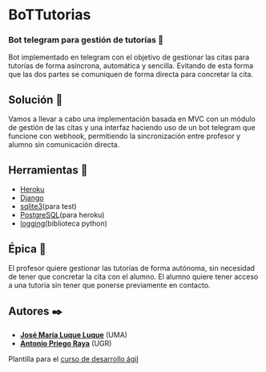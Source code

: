 # BoTTutorias

### Bot telegram para gestión de tutorías :incoming_envelope:
Bot implementado en telegram con el objetivo de gestionar las citas para tutorías de forma asíncrona, automática y sencilla. Evitando de esta forma que las dos partes se comuniquen de forma directa para concretar la cita.

## Solución :sunrise:
Vamos a llevar a cabo una implementación basada en MVC con un módulo de gestión de las citas y una interfaz haciendo uso de un bot telegram que funcione con webhook, permitiendo la sincronización entre profesor y alumno sin comunicacíón directa.

## Herramientas :wrench:
* [Heroku](https://www.heroku.com/)
* [Django](https://www.djangoproject.com/)
* [sqlite3](https://www.sqlite.org/index.html)(para test)
* [PostgreSQL](https://www.postgresql.org/)(para heroku)
* [logging](https://docs.python.org/3/library/logging.html)(biblioteca python)

## Épica :pear:
El profesor quiere gestionar las tutorías de forma autónoma, sin necesidad de tener que concretar la cita con el alumno. El alumno quiere tener acceso a una tutoría sin tener que ponerse previamente en contacto.

## Autores ✒️
* [**José María Luque Luque**](https://github.com/josemarial16) (UMA)
* [**Antonio Priego Raya**](https://github.com/AntonioPriego) (UGR)

Plantilla para el [curso de desarrollo ágil](https://jj.github.io/curso-tdd)
